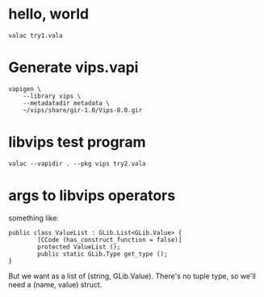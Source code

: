 # hello, world

```
valac try1.vala
```

# Generate vips.vapi

```
vapigen \
    --library vips \
    --metadatadir metadata \
    ~/vips/share/gir-1.0/Vips-8.0.gir
```

# libvips test program

```
valac --vapidir . --pkg vips try2.vala
```

# args to libvips operators

something like:

```vala
public class ValueList : GLib.List<GLib.Value> {
        [CCode (has_construct_function = false)]
        protected ValueList ();
        public static GLib.Type get_type ();
}
```

But we want as a list of (string, GLib.Value). There's no tuple type, so
we'll need a (name, value) struct.
